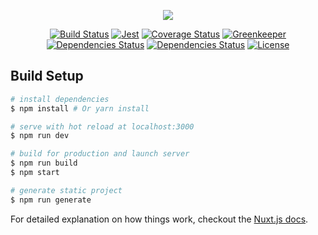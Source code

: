 <p align="center"><img align="center" src="http://imgur.com/V4LtoII.png"/></p>
<p align="center">
  <a href="https://travis-ci.org/jeffminsungkim/jeffminsungkim.com">
  <img src="https://travis-ci.org/jeffminsungkim/jeffminsungkim.com.svg?branch=master" alt="Build Status"></a>
  <a href="https://github.com/facebook/jest">
  <img src="https://img.shields.io/badge/tested_with-jest-99424f.svg" alt="Jest"></a>
  <a href="#"><img src="" alt="Coverage Status"></a>
  <a href="https://greenkeeper.io/">
  <img src="https://badges.greenkeeper.io/jeffminsungkim/jeffminsungkim.com.svg" alt="Greenkeeper"></a>
  <a href="https://david-dm.org/jeffminsungkim/jeffminsungkim.com">
  <img src="https://david-dm.org/jeffminsungkim/jeffminsungkim.com/status.svg" alt="Dependencies Status"></a>
  <a href="https://david-dm.org/jeffminsungkim/jeffminsungkim.com?type=dev">
  <img src="https://david-dm.org/jeffminsungkim/jeffminsungkim.com/dev-status.svg" alt="Dependencies Status"/></a>
  <a href="#"><img src="https://img.shields.io/github/license/jeffminsungkim/jeffminsungkim.com.svg" alt="License"></a>
 </p>

## Build Setup


``` bash
# install dependencies
$ npm install # Or yarn install

# serve with hot reload at localhost:3000
$ npm run dev

# build for production and launch server
$ npm run build
$ npm start

# generate static project
$ npm run generate
```

For detailed explanation on how things work, checkout the [Nuxt.js docs](https://github.com/nuxt/nuxt.js).
